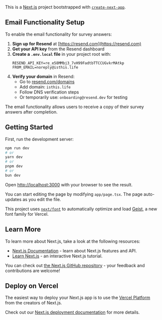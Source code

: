 This is a [Next.js](https://nextjs.org) project bootstrapped with [`create-next-app`](https://nextjs.org/docs/app/api-reference/cli/create-next-app).

## Email Functionality Setup

To enable the email functionality for survey answers:

1. **Sign up for Resend** at [https://resend.com](https://resend.com)
2. **Get your API key** from the Resend dashboard
3. **Create a `.env.local` file** in your project root with:
   ```
   RESEND_API_KEY=re_e58MMbj3_7vH99FadtbTTCCUGvkrMAtkp
   FROM_EMAIL=noreply@isthis.life
   ```
4. **Verify your domain** in Resend:
   - Go to [resend.com/domains](https://resend.com/domains)
   - Add domain: `isthis.life`
   - Follow DNS verification steps
   - Or temporarily use: `onboarding@resend.dev` for testing

The email functionality allows users to receive a copy of their survey answers after completion.

## Getting Started

First, run the development server:

```bash
npm run dev
# or
yarn dev
# or
pnpm dev
# or
bun dev
```

Open [http://localhost:3000](http://localhost:3000) with your browser to see the result.

You can start editing the page by modifying `app/page.tsx`. The page auto-updates as you edit the file.

This project uses [`next/font`](https://nextjs.org/docs/app/building-your-application/optimizing/fonts) to automatically optimize and load [Geist](https://vercel.com/font), a new font family for Vercel.

## Learn More

To learn more about Next.js, take a look at the following resources:

- [Next.js Documentation](https://nextjs.org/docs) - learn about Next.js features and API.
- [Learn Next.js](https://nextjs.org/learn) - an interactive Next.js tutorial.

You can check out [the Next.js GitHub repository](https://github.com/vercel/next.js) - your feedback and contributions are welcome!

## Deploy on Vercel

The easiest way to deploy your Next.js app is to use the [Vercel Platform](https://vercel.com/new?utm_medium=default-template&filter=next.js&utm_source=create-next-app&utm_campaign=create-next-app-readme) from the creators of Next.js.

Check out our [Next.js deployment documentation](https://nextjs.org/docs/app/building-your-application/deploying) for more details.
